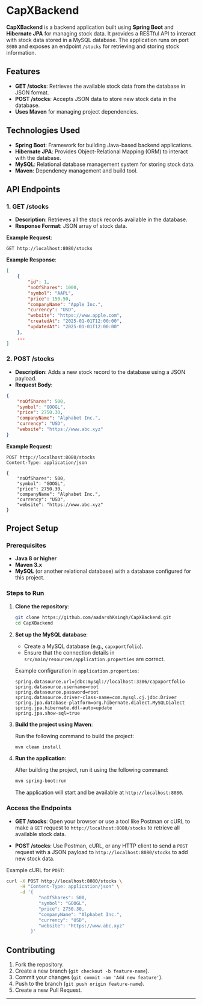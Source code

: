 

# CapXBackend

**CapXBackend** is a backend application built using **Spring Boot** and **Hibernate JPA** for managing stock data. It provides a RESTful API to interact with stock data stored in a MySQL database. The application runs on port `8080` and exposes an endpoint `/stocks` for retrieving and storing stock information.

## Features

- **GET /stocks**: Retrieves the available stock data from the database in JSON format.
- **POST /stocks**: Accepts JSON data to store new stock data in the database.
- **Uses Maven** for managing project dependencies.

## Technologies Used

- **Spring Boot**: Framework for building Java-based backend applications.
- **Hibernate JPA**: Provides Object-Relational Mapping (ORM) to interact with the database.
- **MySQL**: Relational database management system for storing stock data.
- **Maven**: Dependency management and build tool.

## API Endpoints

### 1. **GET /stocks**
- **Description**: Retrieves all the stock records available in the database.
- **Response Format**: JSON array of stock data.

**Example Request**:
```http
GET http://localhost:8080/stocks
```

**Example Response**:
```json
[
    {
        "id": 1,
        "noOfShares": 1000,
        "symbol": "AAPL",
        "price": 150.50,
        "companyName": "Apple Inc.",
        "currency": "USD",
        "website": "https://www.apple.com",
        "createdAt": "2025-01-01T12:00:00",
        "updatedAt": "2025-01-01T12:00:00"
    },
    ...
]
```

### 2. **POST /stocks**
- **Description**: Adds a new stock record to the database using a JSON payload.
- **Request Body**: 
```json
{
    "noOfShares": 500,
    "symbol": "GOOGL",
    "price": 2750.30,
    "companyName": "Alphabet Inc.",
    "currency": "USD",
    "website": "https://www.abc.xyz"
}
```

**Example Request**:
```http
POST http://localhost:8080/stocks
Content-Type: application/json

{
    "noOfShares": 500,
    "symbol": "GOOGL",
    "price": 2750.30,
    "companyName": "Alphabet Inc.",
    "currency": "USD",
    "website": "https://www.abc.xyz"
}
```

## Project Setup

### Prerequisites

- **Java 8 or higher**
- **Maven 3.x**
- **MySQL** (or another relational database) with a database configured for this project.

### Steps to Run

1. **Clone the repository**:

   ```bash
   git clone https://github.com/aadarshKsingh/CapXBackend.git
   cd CapXBackend
   ```

2. **Set up the MySQL database**:
   - Create a MySQL database (e.g., `capxportfolio`).
   - Ensure that the connection details in `src/main/resources/application.properties` are correct.

   Example configuration in `application.properties`:

   ```properties
   spring.datasource.url=jdbc:mysql://localhost:3306/capxportfolio
   spring.datasource.username=root
   spring.datasource.password=root
   spring.datasource.driver-class-name=com.mysql.cj.jdbc.Driver
   spring.jpa.database-platform=org.hibernate.dialect.MySQLDialect
   spring.jpa.hibernate.ddl-auto=update
   spring.jpa.show-sql=true
   ```

3. **Build the project using Maven**:

   Run the following command to build the project:

   ```bash
   mvn clean install
   ```

4. **Run the application**:

   After building the project, run it using the following command:

   ```bash
   mvn spring-boot:run
   ```

   The application will start and be available at `http://localhost:8080`.

### Access the Endpoints

- **GET /stocks**: Open your browser or use a tool like Postman or cURL to make a `GET` request to `http://localhost:8080/stocks` to retrieve all available stock data.
  
- **POST /stocks**: Use Postman, cURL, or any HTTP client to send a `POST` request with a JSON payload to `http://localhost:8080/stocks` to add new stock data.

Example cURL for `POST`:

```bash
curl -X POST http://localhost:8080/stocks \
     -H "Content-Type: application/json" \
     -d '{
            "noOfShares": 500,
            "symbol": "GOOGL",
            "price": 2750.30,
            "companyName": "Alphabet Inc.",
            "currency": "USD",
            "website": "https://www.abc.xyz"
         }'
```

## Contributing

1. Fork the repository.
2. Create a new branch (`git checkout -b feature-name`).
3. Commit your changes (`git commit -am 'Add new feature'`).
4. Push to the branch (`git push origin feature-name`).
5. Create a new Pull Request.

---